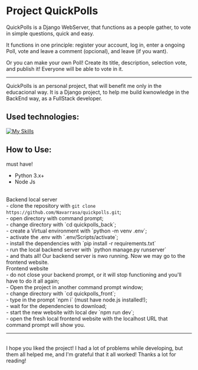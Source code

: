 # Project QuickPolls

QuickPolls is a Django WebServer, that functions as a people gather, to vote in simple questions, quick and easy.

It functions in one principle: register your account, log in, enter a ongoing Poll, vote and leave a comment (opcional), and leave (if you want).

Or you can make your own Poll! Create its title, description, selection vote, and publish it! Everyone will be able to vote in it.

<hr>

QuickPolls is an personal project, that will benefit me only in the educacional way. It is a Django project, to help me build
kwnowledge in the BackEnd way, as a FullStack developer.


## Used technologies:

[![My Skills](https://skillicons.dev/icons?i=django,react,tailwind,sqlite)](https://skillicons.dev)

## How to Use:

must have!
- Python 3.x+
- Node Js
<br>
Backend local server
<br>
- clone the repository with <code>git clone https://github.com/Navarrasa/quickpolls.git</code>;
  <br>
- open directory with command prompt;
  <br>
- change directory with `cd quickpolls_back`;
  <br>
- create a Virtual environment with `python -m venv .env`;
  <br>
- activate the .env with `.env/Scripts/activate`;
  <br>
- install the dependencies with `pip install -r requirements.txt`
  <br>
- run the local backend server with `python manage.py runserver`
  <br>
- and thats all! Our backend server is nwo running. Now we may go to the frontend website.
<br>
Frontend website
<br>
- do not close your backend prompt, or it will stop functioning and you'll have to do it all again;
  <br>
- Open the project in another command prompt window;
  <br>
- change directory with `cd quickpolls_front`;
  <br>
- type in the prompt `npm i` (must have node.js installed!);
  <br>
- wait for the dependencies to download;
  <br>
- start the new website with local dev `npm run dev`;
  <br>
- open the fresh local frontend website with the localhost URL that command prompt will show you.
<hr>

<br>
I hope you liked the project! I had a lot of problems while developing, but them all helped me, and I'm grateful that it all worked!
Thanks a lot for reading!
